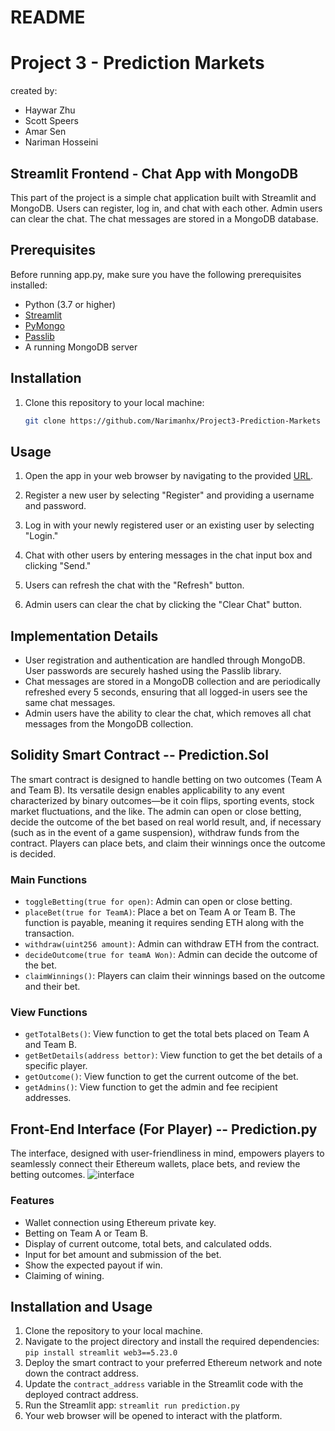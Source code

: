 # README

# Project 3 - Prediction Markets
created by:
* Haywar Zhu
* Scott Speers
* Amar Sen
* Nariman Hosseini

## Streamlit Frontend - Chat App with MongoDB

This part of the project is a simple chat application built with Streamlit and MongoDB. Users can register, log in, and chat with each other. Admin users can clear the chat. The chat messages are stored in a MongoDB database.

## Prerequisites

Before running app.py, make sure you have the following prerequisites installed:

- Python (3.7 or higher)
- [Streamlit](https://streamlit.io/)
- [PyMongo](https://pymongo.readthedocs.io/)
- [Passlib](https://passlib.readthedocs.io/)
- A running MongoDB server

## Installation

1. Clone this repository to your local machine:

   ```bash
   git clone https://github.com/Narimanhx/Project3-Prediction-Markets

## Usage

1. Open the app in your web browser by navigating to the provided [URL](https://prediction-markets.streamlit.app/).

2. Register a new user by selecting "Register" and providing a username and password.

3. Log in with your newly registered user or an existing user by selecting "Login."

4. Chat with other users by entering messages in the chat input box and clicking "Send."

5. Users can refresh the chat with the "Refresh" button.

6. Admin users can clear the chat by clicking the "Clear Chat" button.

## Implementation Details
* User registration and authentication are handled through MongoDB. User passwords are securely hashed using the Passlib library.
* Chat messages are stored in a MongoDB collection and are periodically refreshed every 5 seconds, ensuring that all logged-in users see the same chat messages.
* Admin users have the ability to clear the chat, which removes all chat messages from the MongoDB collection.

  
## Solidity Smart Contract -- Prediction.Sol

The smart contract is designed to handle betting on two outcomes (Team A and Team B). Its versatile design enables applicability to any event characterized by binary outcomes—be it coin flips, sporting events, stock market fluctuations, and the like. The admin can open or close betting, decide the outcome of the bet based on real world result, and, if necessary (such as in the event of a game suspension), withdraw funds from the contract. Players can place bets, and claim their winnings once the outcome is decided.

### Main Functions

- `toggleBetting(true for open)`: Admin can open or close betting.
- `placeBet(true for TeamA)`: Place a bet on Team A or Team B. The function is payable, meaning it requires sending ETH along with the transaction.
- `withdraw(uint256 amount)`: Admin can withdraw ETH from the contract.
- `decideOutcome(true for teamA Won)`: Admin can decide the outcome of the bet.
- `claimWinnings()`: Players can claim their winnings based on the outcome and their bet.

### View Functions
- `getTotalBets()`: View function to get the total bets placed on Team A and Team B.
- `getBetDetails(address bettor)`: View function to get the bet details of a specific player.
- `getOutcome()`: View function to get the current outcome of the bet.
- `getAdmins()`: View function to get the admin and fee recipient addresses.

## Front-End Interface (For Player) -- Prediction.py

The interface, designed with user-friendliness in mind, empowers players to seamlessly connect their Ethereum wallets, place bets, and review the betting outcomes. 
![interface](streamlit_ui.png)

### Features

- Wallet connection using Ethereum private key.
- Betting on Team A or Team B.
- Display of current outcome, total bets, and calculated odds.
- Input for bet amount and submission of the bet.
- Show the expected payout if win.
- Claiming of wining.

## Installation and Usage

1. Clone the repository to your local machine.
2. Navigate to the project directory and install the required dependencies: `pip install streamlit web3==5.23.0`
3. Deploy the smart contract to your preferred Ethereum network and note down the contract address.
4. Update the `contract_address` variable in the Streamlit code with the deployed contract address.
5. Run the Streamlit app: `streamlit run prediction.py`
6. Your web browser will be opened to interact with the platform.
